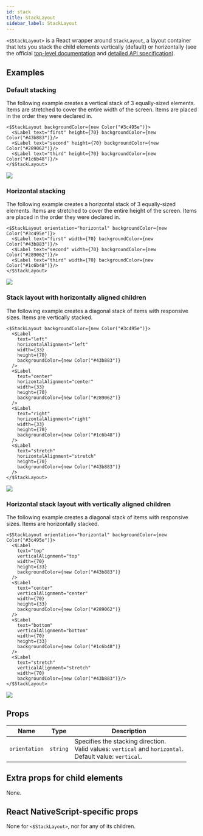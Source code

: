 ```yaml
---
id: stack
title: StackLayout
sidebar_label: StackLayout
---
```

<!-- contributors: [shirakaba, rigor789, ikoevska] -->

`<$StackLayout>` is a React wrapper around `StackLayout`, a layout container that lets you stack the child elements vertically (default) or horizontally (see the official [top-level documentation](https://docs.nativescript.org/ui/layouts/layout-containers#stacklayout) and [detailed API specification](https://docs.nativescript.org/api-reference/modules/_ui_layouts_stack_layout_)).

## Examples

### Default stacking

The following example creates a vertical stack of 3 equally-sized elements. Items are stretched to cover the entire width of the screen. Items are placed in the order they were declared in.

```tsx
<$StackLayout backgroundColor={new Color("#3c495e")}>
  <$Label text="first" height={70} backgroundColor={new Color("#43b883")}/>
  <$Label text="second" height={70} backgroundColor={new Color("#289062")}/>
  <$Label text="third" height={70} backgroundColor={new Color("#1c6b48")}/>
</$StackLayout>
```
<img class="md:w-1/2 lg:w-1/3" src="https://art.nativescript-vue.org/layouts/stack_layout_vertical.svg" />

### Horizontal stacking

The following example creates a horizontal stack of 3 equally-sized elements. Items are stretched to cover the entire height of the screen. Items are placed in the order they were declared in.

```tsx
<$StackLayout orientation="horizontal" backgroundColor={new Color("#3c495e")}>
  <$Label text="first" width={70} backgroundColor={new Color("#43b883")}/>
  <$Label text="second" width={70} backgroundColor={new Color("#289062")}/>
  <$Label text="third" width={70} backgroundColor={new Color("#1c6b48")}/>
</$StackLayout>
```
<img class="md:w-1/2 lg:w-1/3" src="https://art.nativescript-vue.org/layouts/stack_layout_horizontal.svg" />

### Stack layout with horizontally aligned children

The following example creates a diagonal stack of items with responsive sizes. Items are vertically stacked.

```tsx
<$StackLayout backgroundColor={new Color("#3c495e")}>
  <$Label
    text="left"
    horizontalAlignment="left"
    width={33}
    height={70}
    backgroundColor={new Color("#43b883")}
  />
  <$Label
    text="center"
    horizontalAlignment="center"
    width={33}
    height={70}
    backgroundColor={new Color("#289062")}
  />
  <$Label
    text="right"
    horizontalAlignment="right"
    width={33}
    height={70}
    backgroundColor={new Color("#1c6b48")}
  />
  <$Label
    text="stretch"
    horizontalAlignment="stretch"
    height={70}
    backgroundColor={new Color("#43b883")}
  />
</$StackLayout>
```
<img class="md:w-1/2 lg:w-1/3" src="https://art.nativescript-vue.org/layouts/stack_layout_vertical_align_children.svg" />

### Horizontal stack layout with vertically aligned children

The following example creates a diagonal stack of items with responsive sizes. Items are horizontally stacked.

```tsx
<$StackLayout orientation="horizontal" backgroundColor={new Color("#3c495e")}>
  <$Label
    text="top"
    verticalAlignment="top"
    width={70}
    height={33}
    backgroundColor={new Color("#43b883")}
  />
  <$Label
    text="center"
    verticalAlignment="center"
    width={70}
    height={33}
    backgroundColor={new Color("#289062")}
  />
  <$Label
    text="bottom"
    verticalAlignment="bottom"
    width={70}
    height={33}
    backgroundColor={new Color("#1c6b48")}
  />
  <$Label
    text="stretch"
    verticalAlignment="stretch"
    width={70}
    backgroundColor={new Color("#43b883")}/>
</$StackLayout>
```
<img class="md:w-1/2 lg:w-1/3" src="https://art.nativescript-vue.org/layouts/stack_layout_horizontal_align_children.svg" />

## Props

| Name | Type | Description |
|------|------|-------------|
`orientation` | `string` | Specifies the stacking direction.<br/>Valid values: `vertical` and `horizontal`.<br/>Default value: `vertical`.

## Extra props for child elements

None.

## React NativeScript-specific props

None for `<$StackLayout>`, nor for any of its children.